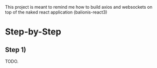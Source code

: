 This project is meant to remind me how to build axios and websockets on top of the naked react application (balionis-react3)

# Step-by-Step

## Step 1) 

TODO.
